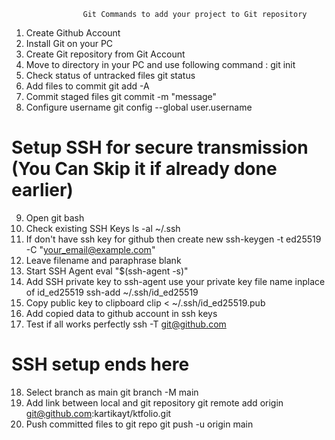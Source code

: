                     Git Commands to add your project to Git repository

1. Create Github Account
2. Install Git on your PC
3. Create Git repository from Git Account
4. Move to directory in your PC and use following command :
     git init
5. Check status of untracked files 
     git status
6. Add files to commit
     git add -A
7. Commit staged files
      git commit -m "message"
8. Configure username
      git config --global user.username

# Setup SSH for secure transmission (You Can Skip it if already done earlier)

9. Open git bash 
10. Check existing SSH Keys
     ls -al ~/.ssh
11. If don't have ssh key for github then create new
     ssh-keygen -t ed25519 -C "your_email@example.com"
12. Leave filename and paraphrase blank
13. Start SSH Agent
     eval "$(ssh-agent -s)"
14. Add SSH private key to ssh-agent use your private key file name inplace of id_ed25519
     ssh-add ~/.ssh/id_ed25519
15. Copy public key to clipboard
     clip < ~/.ssh/id_ed25519.pub
16. Add copied data to github account in ssh keys 
17. Test if all works perfectly
     ssh -T git@github.com

# SSH setup ends here

18. Select branch as main
     git branch -M main
19. Add link between local and git repository
     git remote add origin git@github.com:kartikayt/ktfolio.git
20. Push committed files to git repo
     git push -u origin main
